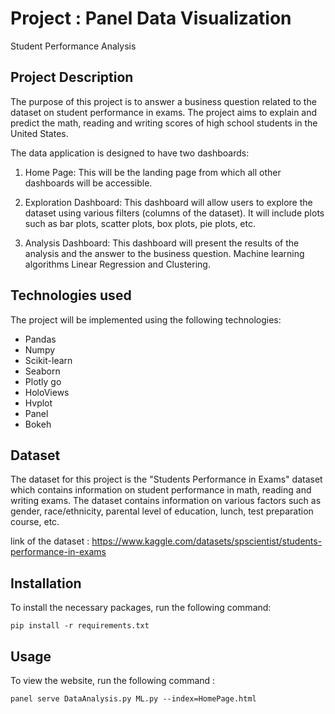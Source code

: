 # Project : Panel Data Visualization

Student Performance Analysis

## Project Description

The purpose of this project is to answer a business question related to the dataset on student performance in exams. The project aims to explain and predict the math, reading and writing scores of high school students in the United States. 

The data application is designed to have two dashboards: 

1. Home Page: This will be the landing page from which all other dashboards will be accessible. 

2. Exploration Dashboard: This dashboard will allow users to explore the dataset using various filters (columns of the dataset). It will include plots such as bar plots, scatter plots, box plots, pie plots, etc. 

3. Analysis Dashboard: This dashboard will present the results of the analysis and the answer to the business question. Machine learning algorithms Linear Regression and  Clustering.


## Technologies used

The project will be implemented using the following technologies:

- Pandas
- Numpy
- Scikit-learn
- Seaborn
- Plotly go
- HoloViews
- Hvplot
- Panel
- Bokeh


## Dataset

The dataset for this project is the "Students Performance in Exams" dataset which contains information on student performance in math, reading and writing exams. The dataset contains information on various factors such as gender, race/ethnicity, parental level of education, lunch, test preparation course, etc.

link of the dataset : https://www.kaggle.com/datasets/spscientist/students-performance-in-exams
  
## Installation
To install the necessary packages, run the following command:

`pip install -r requirements.txt`

## Usage

To view the website, run the following command : 

`panel serve DataAnalysis.py ML.py --index=HomePage.html`



